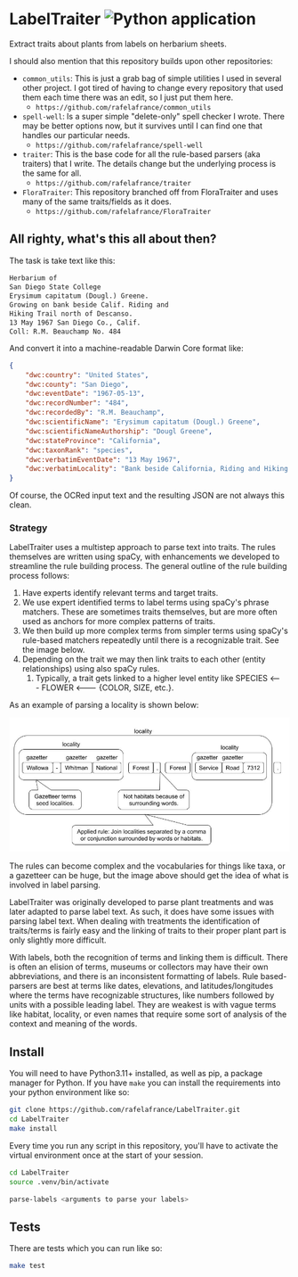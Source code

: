# LabelTraiter ![Python application](https://github.com/rafelafrance/FloraTraiter/workflows/CI/badge.svg)

Extract traits about plants from labels on herbarium sheets.

I should also mention that this repository builds upon other repositories:
- `common_utils`: This is just a grab bag of simple utilities I used in several other project. I got tired of having to change every repository that used them each time there was an edit, so I just put them here.
  - `https://github.com/rafelafrance/common_utils`
- `spell-well`: Is a super simple "delete-only" spell checker I wrote. There may be better options now, but it survives until I can find one that handles our particular needs.
  - `https://github.com/rafelafrance/spell-well`
- `traiter`: This is the base code for all the rule-based parsers (aka traiters) that I write. The details change but the underlying process is the same for all.
  - `https://github.com/rafelafrance/traiter`
- `FloraTraiter`: This repository branched off from FloraTraiter and uses many of the same traits/fields as it does.
  - `https://github.com/rafelafrance/FloraTraiter`

## All righty, what's this all about then?

The task is take text like this:

```
Herbarium of
San Diego State College
Erysimum capitatum (Dougl.) Greene.
Growing on bank beside Calif. Riding and
Hiking Trail north of Descanso.
13 May 1967 San Diego Co., Calif.
Coll: R.M. Beauchamp No. 484
```

And convert it into a machine-readable Darwin Core format like:

```json
{
    "dwc:country": "United States",
    "dwc:county": "San Diego",
    "dwc:eventDate": "1967-05-13",
    "dwc:recordNumber": "484",
    "dwc:recordedBy": "R.M. Beauchamp",
    "dwc:scientificName": "Erysimum capitatum (Dougl.) Greene",
    "dwc:scientificNameAuthorship": "Dougl Greene",
    "dwc:stateProvince": "California",
    "dwc:taxonRank": "species",
    "dwc:verbatimEventDate": "13 May 1967",
    "dwc:verbatimLocality": "Bank beside California, Riding and Hiking Trail north of Descanso"
}
```

Of course, the OCRed input text and the resulting JSON are not always this clean.

### Strategy

LabelTraiter uses a multistep approach to parse text into traits. The rules themselves are written using spaCy, with enhancements we developed to streamline the rule building process. The general outline of the rule building process follows:

1. Have experts identify relevant terms and target traits.
2. We use expert identified terms to label terms using spaCy's phrase matchers. These are sometimes traits themselves, but are more often used as anchors for more complex patterns of traits.
3. We then build up more complex terms from simpler terms using spaCy's rule-based matchers repeatedly until there is a recognizable trait. See the image below.
4. Depending on the trait we may then link traits to each other (entity relationships) using also spaCy rules.
   1. Typically, a trait gets linked to a higher level entity like SPECIES <--- FLOWER <--- {COLOR, SIZE, etc.}.

As an example of parsing a locality is shown below:

![<img src="assets/locality_parsing.jpg" width="700" />](assets/locality_parsing.jpg)

The rules can become complex and the vocabularies for things like taxa, or a gazetteer can be huge, but the image above should get the idea of what is involved in label parsing.

LabelTraiter was originally developed to parse plant treatments and was later adapted to parse label text. As such, it does have some issues with parsing label text. When dealing with treatments the identification of traits/terms is fairly easy and the linking of traits to their proper plant part is only slightly more difficult.

With labels, both the recognition of terms and linking them is difficult. There is often an elision of terms, museums or collectors may have their own abbreviations, and there is an inconsistent formatting of labels. Rule based-parsers are best at terms like dates, elevations, and latitudes/longitudes where the terms have recognizable structures, like numbers followed by units with a possible leading label. They are weakest is with vague terms like habitat, locality, or even names that require some sort of analysis of the context and meaning of the words.

## Install

You will need to have Python3.11+ installed, as well as pip, a package manager for Python.
If you have `make` you can install the requirements into your python environment like so:

```bash
git clone https://github.com/rafelafrance/LabelTraiter.git
cd LabelTraiter
make install
```

Every time you run any script in this repository, you'll have to activate the virtual environment once at the start of your session.

```bash
cd LabelTraiter
source .venv/bin/activate
```

```bash
parse-labels <arguments to parse your labels>
```

## Tests

There are tests which you can run like so:

```bash
make test
```
